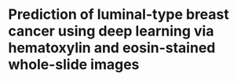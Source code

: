 # Prediction of luminal-type breast cancer using deep learning via hematoxylin and eosin-stained whole-slide images

